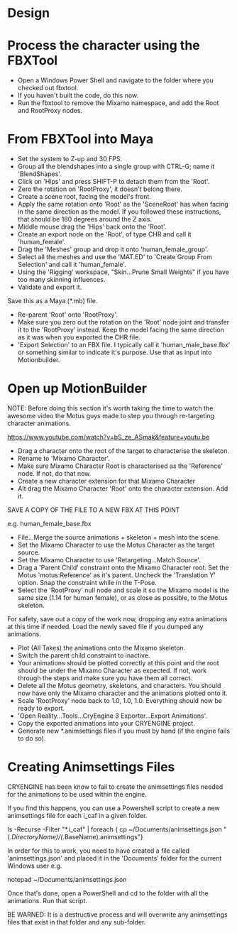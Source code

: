 # Design

# Process the character using the FBXTool

*   Open a Windows Power Shell and navigate to the folder where you checked out fbxtool.
*   If you haven't built the code, do this now.
*   Run the fbxtool to remove the Mixamo namespace, and add the Root and RootProxy nodes.

# From FBXTool into Maya

*   Set the system to Z-up and 30 FPS.
*   Group all the blendshapes into a single group with CTRL-G; name it 'BlendShapes'.
*   Click on 'Hips' and press SHIFT-P to detach them from the 'Root'.
*   Zero the rotation on 'RootProxy', it doesn't belong there.
*   Create a scene root, facing the model's front.
*   Apply the same rotation onto 'Root' as the 'SceneRoot' has when facing in the same direction as the model. If you followed these instructions, that should be 180 degrees around the Z axis.
*   Middle mouse drag the 'Hips' back onto the 'Root'.
*   Create an export node on the 'Root', of type CHR and call it 'human_female'.
*   Drag the 'Meshes' group and drop it onto 'human_female_group'.
*   Select all the meshes and use the 'MAT.ED' to 'Create Group From Selection' and call it 'human_female'.
*   Using the 'Rigging' workspace, "Skin...Prune Small Weights" if you have too many skinning influences.
*   Validate and export it.

Save this as a Maya (*.mb) file.

*   Re-parent 'Root' onto 'RootProxy'.
*   Make sure you zero out the rotation on the 'Root' node joint and transfer it to the 'RootProxy' instead. Keep the model facing the same direction as it was when you exported the CHR file.
*   'Export Selection' to an FBX file. I typically call it 'human_male_base.fbx' or something similar to indicate it's purpose. Use that as input into Motionbuilder.

# Open up MotionBuilder

NOTE: Before doing this section it's worth taking the time to watch the awesome video the Motus guys made to step you through re-targeting character animations.

https://www.youtube.com/watch?v=bS_ze_ASmak&feature=youtu.be

*   Drag a character onto the root of the target to characterise the skeleton.
*   Rename to 'Mixamo Character'.
*   Make sure Mixamo Character Root is characterised as the 'Reference' node. If not, do that now.
*   Create a new character extension for that Mixamo Character
*   Alt drag the Mixamo Character 'Root' onto the character extension. Add it.

SAVE A COPY OF THE FILE TO A NEW FBX AT THIS POINT

e.g. human_female_base.fbx

*   File...Merge the source animations + skeleton + mesh into the scene.
*   Set the Mixamo Character to use the Motus Character as the target source.
*   Set the Mixamo Character to use 'Retargeting...Match Source'.
*   Drag a 'Parent Child' constraint onto the Mixamo Character root. Set the Motus 'motus:Reference' as it's parent. Uncheck the 'Translation Y' option. Snap the constraint while in the T-Pose.
*   Select the 'RootProxy' null node and scale it so the Mixamo model is the same size (1.14 for human female), or as close as possible, to the Motus skeleton.

For safety, save out a copy of the work now, dropping any extra animations at this time if needed. Load the newly saved file if you dumped any animations.

*   Plot (All Takes) the animations onto the Mixamo skeleton.
*   Switch the parent child constraint to inactive.
*   Your animations should be plotted correctly at this point and the root should be under the Mixamo Character as expected. If not, work through the steps and make sure you have them all correct.
*   Delete all the Motus geometry, skeletons, and characters. You should now have only the Mixamo character and the animations plotted onto it.
*   Scale 'RootProxy' node back to 1.0, 1.0, 1.0. Everything should now be ready to export.
*   'Open Reality...Tools...CryEngine 3 Exporter...Export Animations'.
*   Copy the exported animations into your CRYENGINE project.
*   Generate new *.animsettings files if you must by hand (if the engine fails to do so).

# Creating Animsettings Files

CRYENGINE has been know to fail to create the animsettings files needed for the animations to be used within the engine.

If you find this happens, you can use a Powershell script to create a new animsettings file for each i_caf in a given folder.

ls -Recurse -Filter "*.i_caf" | foreach { cp ~/Documents/animsettings.json "$($_.DirectoryName)/$($_.BaseName).animsettings"}

In order for this to work, you need to have created a file called 'animsettings.json' and placed it in the 'Documents' folder for the current Windows user e.g.

notepad ~/Documents/animsettings.json

Once that's done, open a PowerShell and cd to the folder with all the animations. Run that script.

BE WARNED: It is a destructive process and will overwrite any animsettings files that exist in that folder and any sub-folder.